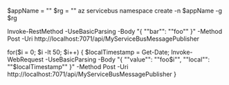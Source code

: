 ﻿$appName = ""
$rg = ""
az servicebus namespace create -n $appName -g $rg

Invoke-RestMethod -UseBasicParsing -Body "{ \""bar\"": \""foo\"" }" -Method Post -Uri http://localhost:7071/api/MyServiceBusMessagePublisher

for($i = 0; $i -lt 50; $i++) { $localTimestamp = Get-Date; Invoke-WebRequest -UseBasicParsing -Body "{ ""value"": ""foo$i"", ""local"": ""$localTimestamp"" }" -Method Post -Uri http://localhost:7071/api/MyServiceBusMessagePublisher }